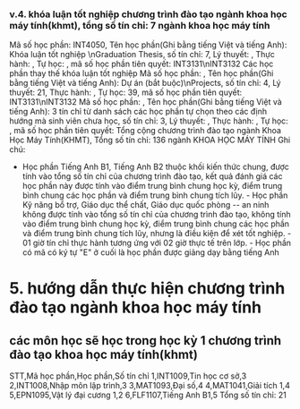 ### v.4. khóa luận tốt nghiệp chương trình đào tạo ngành khoa học máy tính(khmt), tổng số tín chỉ: 7 ngành khoa học máy tính
Mã số học phần: INT4050, Tên học phần(Ghi bằng tiếng Việt và tiếng Anh): Khóa luận tốt nghiệp \nGraduation Thesis, số tín chỉ: 7, Lý thuyết: , Thực hành: , Tự học: , mã số học phần tiên quyết: INT3131\nINT3132
Các học phần thay thế khóa luận tốt nghiệp
Mã số học phần: , Tên học phần(Ghi bằng tiếng Việt và tiếng Anh): Dự án (bắt buộc)\nProjects, số tín chỉ: 4, Lý thuyết: 21, Thực hành: , Tự học: 39, mã số học phần tiên quyết: INT3131\nINT3132
Mã số học phần: , Tên học phần(Ghi bằng tiếng Việt và tiếng Anh): 3 tín chỉ từ danh sách các học phần tự chọn theo các định hướng mà sinh viên chưa học, số tín chỉ: 3, Lý thuyết: , Thực hành: , Tự học: , mã số học phần tiên quyết:
Tổng cộng chương trình đào tạo ngành Khoa Học Máy Tính(KHMT), Tổng số tín chỉ: 136 ngành KHOA HỌC MÁY TÍNH
Ghi chú:
-   Học phần Tiếng Anh B1, Tiếng Anh B2 thuộc khối kiến thức chung, được tính vào tổng số tín chỉ của chương trình đào tạo, kết quả đánh giá các học phần này được tính vào điểm trung bình chung học kỳ, điểm trung bình chung các học phần và điểm trung bình chung tích lũy. -   Học phần Kỹ năng bổ trợ, Giáo dục thể chất, Giáo dục quốc phòng -- an ninh không được tính vào tổng số tín chỉ của chương trình đào tạo, không tính vào điểm trung bình chung học kỳ, điểm trung bình chung các học phần và điểm trung bình chung tích lũy, nhưng là điều kiện để xét tốt nghiệp. -   01 giờ tín chỉ thực hành tương ứng với 02 giờ thực tế trên lớp. -   Học phần có mã có ký tự "E" ở cuối là học phần được giảng dạy bằng tiếng Anh
# 5. hướng dẫn thực hiện chương trình đào tạo ngành khoa học máy tính
## các môn học sẽ học trong học kỳ 1 chương trình đào tạo khoa học máy tính(khmt)
STT,Mã học phần,Học phần,Số tín chỉ
1,INT1009,Tin học cơ sở,3
2,INT1008,Nhập môn lập trình,3
3,MAT1093,Đại số,4
4,MAT1041,Giải tích 1,4
5,EPN1095,Vật lý đại cương 1,2
6,FLF1107,Tiếng Anh B1,5
Tổng số tín chỉ: 21
